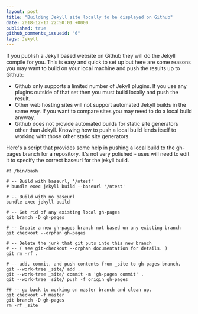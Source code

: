 ```yaml
---
layout: post
title: "Building Jekyll site locally to be displayed on Github"
date: 2018-12-13 22:50:01 +0000
published: true
github_comments_issueid: "6"
tags: Jekyll
---
```


If you publish a Jekyll based website on Github they will do the Jekyll compile for you.  This is easy and quick to set up but here are some reasons you may want to build on your local machine and push the results up to Github:

* Github only supports a limited number of Jekyll plugins.  If you use any plugins outside of that set then you must build locally and push the result.
* Other web hosting sites will not support automated Jekyll builds in the same way.  If you want to compare sites you may need to do a local build anyway.
* Github does not provide automated builds for static site generators other than Jekyll.  Knowing how to push a local build lends itself to working with those other static site generators.

Here's a script that provides some help in pushing a local build to the gh-pages branch for a repository.  It's not very polished - uses will need to edit it to specify the correct baseurl for the jekyll build.  

	#! /bin/bash

	# -- Build with baseurl, '/ntest'
	# bundle exec jekyll build --baseurl '/ntest' 

	# -- Build with no baseurl
	bundle exec jekyll build 

	# -- Get rid of any existing local gh-pages
	git branch -D gh-pages

	# -- Create a new gh-pages branch not based on any existing branch
	git checkout --orphan gh-pages 

	# -- Delete the junk that git puts into this new branch 
	# -- ( see git-checkout --orphan documentation for details. )
	git rm -rf .

	# -- add, commit, and push contents from _site to gh-pages branch.
	git --work-tree _site/ add . 
	git --work-tree _site/ commit -m 'gh-pages commit' .
	git --work-tree _site/ push -f origin gh-pages

	## -- go back to working on master branch and clean up.
	git checkout -f master
	git branch -D gh-pages
	rm -rf _site

